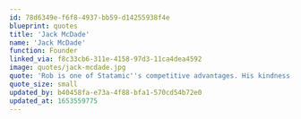 ```yaml
---
id: 78d6349e-f6f8-4937-bb59-d14255938f4e
blueprint: quotes
title: 'Jack McDade'
name: 'Jack McDade'
function: Founder
linked_via: f8c33cb6-311e-4158-97d3-11ca4dea4592
image: quotes/jack-mcdade.jpg
quote: 'Rob is one of Statamic''s competitive advantages. His kindness, code, and critical thinking makes the community a better place.'
quote_size: small
updated_by: b40458fa-e73a-4f88-bfa1-570cd54b72e0
updated_at: 1653559775
---
```

